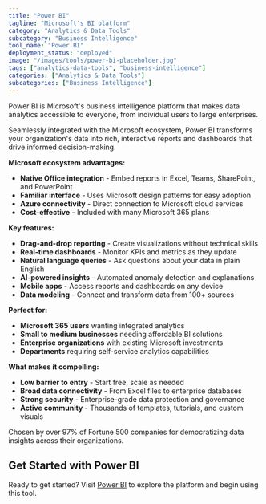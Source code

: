 ```yaml
---
title: "Power BI"
tagline: "Microsoft's BI platform"
category: "Analytics & Data Tools"
subcategory: "Business Intelligence"
tool_name: "Power BI"
deployment_status: "deployed"
image: "/images/tools/power-bi-placeholder.jpg"
tags: ["analytics-data-tools", "business-intelligence"]
categories: ["Analytics & Data Tools"]
subcategories: ["Business Intelligence"]
---
```

Power BI is Microsoft's business intelligence platform that makes data analytics accessible to everyone, from individual users to large enterprises.

Seamlessly integrated with the Microsoft ecosystem, Power BI transforms your organization's data into rich, interactive reports and dashboards that drive informed decision-making.

**Microsoft ecosystem advantages:**
- **Native Office integration** - Embed reports in Excel, Teams, SharePoint, and PowerPoint
- **Familiar interface** - Uses Microsoft design patterns for easy adoption
- **Azure connectivity** - Direct connection to Microsoft cloud services
- **Cost-effective** - Included with many Microsoft 365 plans

**Key features:**
- **Drag-and-drop reporting** - Create visualizations without technical skills
- **Real-time dashboards** - Monitor KPIs and metrics as they update
- **Natural language queries** - Ask questions about your data in plain English
- **AI-powered insights** - Automated anomaly detection and explanations
- **Mobile apps** - Access reports and dashboards on any device
- **Data modeling** - Connect and transform data from 100+ sources

**Perfect for:**
- **Microsoft 365 users** wanting integrated analytics
- **Small to medium businesses** needing affordable BI solutions
- **Enterprise organizations** with existing Microsoft investments
- **Departments** requiring self-service analytics capabilities

**What makes it compelling:**
- **Low barrier to entry** - Start free, scale as needed
- **Broad data connectivity** - From Excel files to enterprise databases
- **Strong security** - Enterprise-grade data protection and governance
- **Active community** - Thousands of templates, tutorials, and custom visuals

Chosen by over 97% of Fortune 500 companies for democratizing data insights across their organizations.

## Get Started with Power BI

Ready to get started? Visit [Power BI](https://powerbi.microsoft.com) to explore the platform and begin using this tool.